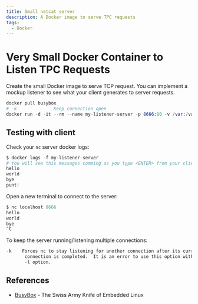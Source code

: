 ```yaml
---
title: Small netcat server
description: A Docker image to serve TPC requests
tags:
  - Docker
---
```


# Very Small Docker Container to Listen TPC Requests

Create the small Docker image to serve TCP request. You can implement a mockup listener to see what your client generates to server requests.

```s
docker pull busybox
# -k              Keep connection open
docker run -d -it --rm --name my-listener-server -p 8666:80 -v /var:/var/www/ -w /var/www/ busybox /bin/nc -lk -p 80
```

## Testing with client

Check your `nc` server docker logs:

```s
$ docker logs -f my-listener-server
# You will see this messages comming as you type <ENTER> from your client below
hello
world
bye
punt!
```

Open a new terminal to connect to the server:

```s
$ nc localhost 8666
hello
world
bye
^C
```

To keep the server running/listening multiple connections:

```s
-k    Forces nc to stay listening for another connection after its current
       connection is completed.  It is an error to use this option without the
       -l option.
```

## References

* [BusyBox](https://busybox.net/downloads/BusyBox.html) - The Swiss Army Knife of Embedded Linux
